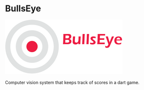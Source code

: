# BullsEye
![alt tag](https://raw.githubusercontent.com/torgeha/BullsEye/images/images/LogoV2.png)  
<br>
Computer vision system that keeps track of scores in a dart game.
